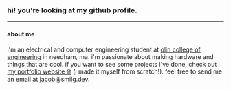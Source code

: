### hi! you're looking at my github profile.

---

#### about me
i'm an electrical and computer engineering student at [olin college of engineering](https://www.olin.edu) in needham, ma. i'm passionate about making hardware and things that are cool. if you want to see some projects i've done, check out [my portfolio website 🌐](https://smilg.dev) (i made it myself from scratch!). feel free to send me an email at [jacob@smilg.dev](mailto:jacob@smilg.dev).
